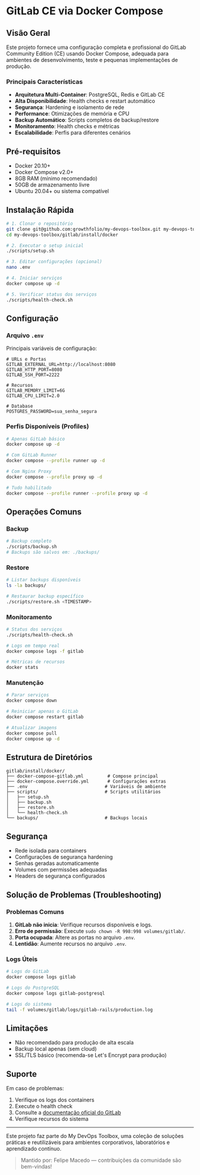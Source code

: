# GitLab CE via Docker Compose

## Visão Geral

Este projeto fornece uma configuração completa e profissional do GitLab Community Edition (CE) usando Docker Compose, adequada para ambientes de desenvolvimento, teste e pequenas implementações de produção.

### Principais Características

- **Arquitetura Multi-Container**: PostgreSQL, Redis e GitLab CE
- **Alta Disponibilidade**: Health checks e restart automático
- **Segurança**: Hardening e isolamento de rede
- **Performance**: Otimizações de memória e CPU
- **Backup Automático**: Scripts completos de backup/restore
- **Monitoramento**: Health checks e métricas
- **Escalabilidade**: Perfis para diferentes cenários

## Pré-requisitos

- Docker 20.10+
- Docker Compose v2.0+
- 8GB RAM (mínimo recomendado)
- 50GB de armazenamento livre
- Ubuntu 20.04+ ou sistema compatível

## Instalação Rápida

```bash
# 1. Clonar o repositório
git clone git@github.com:growthfolio/my-devops-toolbox.git my-devops-toolbox
cd my-devops-toolbox/gitlab/install/docker

# 2. Executar o setup inicial
./scripts/setup.sh

# 3. Editar configurações (opcional)
nano .env

# 4. Iniciar serviços
docker compose up -d

# 5. Verificar status dos serviços
./scripts/health-check.sh
```

## Configuração

### Arquivo `.env`

Principais variáveis de configuração:

```env
# URLs e Portas
GITLAB_EXTERNAL_URL=http://localhost:8080
GITLAB_HTTP_PORT=8080
GITLAB_SSH_PORT=2222

# Recursos
GITLAB_MEMORY_LIMIT=6G
GITLAB_CPU_LIMIT=2.0

# Database
POSTGRES_PASSWORD=sua_senha_segura
```

### Perfis Disponíveis (Profiles)

```bash
# Apenas GitLab básico
docker compose up -d

# Com GitLab Runner
docker compose --profile runner up -d

# Com Nginx Proxy
docker compose --profile proxy up -d

# Tudo habilitado
docker compose --profile runner --profile proxy up -d
```

## Operações Comuns

### Backup

```bash
# Backup completo
./scripts/backup.sh
# Backups são salvos em: ./backups/
```

### Restore

```bash
# Listar backups disponíveis
ls -la backups/

# Restaurar backup específico
./scripts/restore.sh <TIMESTAMP>
```

### Monitoramento

```bash
# Status dos serviços
./scripts/health-check.sh

# Logs em tempo real
docker compose logs -f gitlab

# Métricas de recursos
docker stats
```

### Manutenção

```bash
# Parar serviços
docker compose down

# Reiniciar apenas o GitLab
docker compose restart gitlab

# Atualizar imagens
docker compose pull
docker compose up -d
```

## Estrutura de Diretórios

```
gitlab/install/docker/
├── docker-compose-gitlab.yml         # Compose principal
├── docker-compose.override.yml       # Configurações extras
├── .env                             # Variáveis de ambiente
├── scripts/                         # Scripts utilitários
│   ├── setup.sh
│   ├── backup.sh
│   ├── restore.sh
│   └── health-check.sh
└── backups/                         # Backups locais
```

## Segurança

- Rede isolada para containers
- Configurações de segurança hardening
- Senhas geradas automaticamente
- Volumes com permissões adequadas
- Headers de segurança configurados

## Solução de Problemas (Troubleshooting)

### Problemas Comuns

1. **GitLab não inicia**: Verifique recursos disponíveis e logs.
2. **Erro de permissão**: Execute `sudo chown -R 998:998 volumes/gitlab/`.
3. **Porta ocupada**: Altere as portas no arquivo `.env`.
4. **Lentidão**: Aumente recursos no arquivo `.env`.

### Logs Úteis

```bash
# Logs do GitLab
docker compose logs gitlab

# Logs do PostgreSQL
docker compose logs gitlab-postgresql

# Logs do sistema
tail -f volumes/gitlab/logs/gitlab-rails/production.log
```

## Limitações

- Não recomendado para produção de alta escala
- Backup local apenas (sem cloud)
- SSL/TLS básico (recomenda-se Let's Encrypt para produção)

## Suporte

Em caso de problemas:
1. Verifique os logs dos containers
2. Execute o health check
3. Consulte a [documentação oficial do GitLab](https://docs.gitlab.com/ee/install/docker.html)
4. Verifique recursos do sistema

---
Este projeto faz parte do My DevOps Toolbox, uma coleção de soluções práticas e reutilizáveis para ambientes corporativos, laboratórios e aprendizado contínuo.
>  Mantido por: Felipe Macedo — contribuições da comunidade são bem-vindas!


